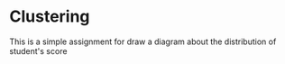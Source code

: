 # Clustering
This is a simple assignment for draw a diagram about the distribution of student's score
